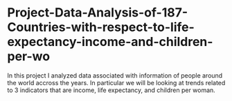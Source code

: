# Project-Data-Analysis-of-187-Countries-with-respect-to-life-expectancy-income-and-children-per-wo
In this project I analyzed data associated with information of people around the world accross the years. In particular we will be looking at trends related to 3 indicators that are income, life expectancy, and children per woman.
